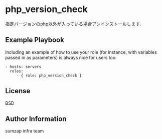 php_version_check
=========

指定バージョンのphp以外が入っている場合アンインストールします.

Example Playbook
----------------

Including an example of how to use your role (for instance, with variables passed in as parameters) is always nice for users too:

    - hosts: servers
      roles:
         - { role: php_version_check }

License
-------

BSD

Author Information
------------------

sumzap infra team
